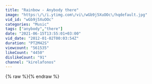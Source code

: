 ```yaml
---
title: "Rainbow - Anybody there"
image: "https:\/\/i.ytimg.com\/vi\/wGb9j5XuOOc\/hqdefault.jpg"
vid_id: "wGb9j5XuOOc"
categories: "Music"
tags: ["anybody","there"]
date: "2021-06-15T13:55:01+03:00"
vid_date: "2012-01-02T00:03:54Z"
duration: "PT2M42S"
viewcount: "561535"
likeCount: "4450"
dislikeCount: "91"
channel: "kirelafonos"
---
```

{% raw %}{% endraw %}
